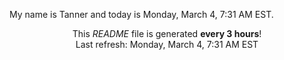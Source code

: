 My name is Tanner and today is Monday, March 4, 7:31 AM EST.

<p align="center">This <i>README</i> file is generated <b>every 3 hours</b>!</br>Last refresh: Monday, March 4, 7:31 AM EST<br /></p>
